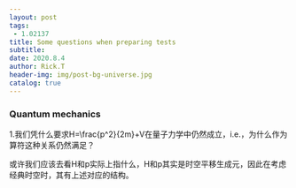 ```yaml
---
layout: post
tags: 
 - 1.02137
title: Some questions when preparing tests
subtitle:
date: 2020.8.4
author: Rick.T
header-img: img/post-bg-universe.jpg
catalog: true
---
```


### Quantum mechanics

1.我们凭什么要求H=\frac{p^2}{2m}+V在量子力学中仍然成立，i.e.，为什么作为算符这种关系仍然满足？

或许我们应该去看H和p实际上指什么，H和p其实是时空平移生成元，因此在考虑经典时空时，其有上述对应的结构。
